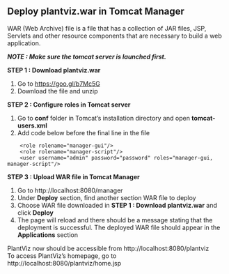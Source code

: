 

## Deploy plantviz.war in Tomcat Manager

WAR (Web Archive) file is a file that has a collection of JAR files, JSP, Servlets and other resource components that are necessary to build a web application.

***NOTE : Make sure the tomcat server is launched first.***

**STEP 1 : Download plantviz.war**
1.	Go to https://goo.gl/b7Mc5G
2.	Download the file and unzip

**STEP 2 : Configure roles in Tomcat server**
1.	Go to **conf** folder in Tomcat’s installation directory and open **tomcat-users.xml**
2.	Add code below before the final line in the file

```
    <role rolename="manager-gui"/>
    <role rolename="manager-script"/>
    <user username="admin" password="password" roles="manager-gui, manager-script"/>
```

**STEP 3 : Upload WAR file in Tomcat Manager**
1.	Go to http://localhost:8080/manager
2.	Under **Deploy** section, find another section WAR file to deploy
3.	Choose WAR file downloaded in **STEP 1 : Download plantviz.war** and click **Deploy**
4.	The page will reload and there should be a message stating that the deployment is successful.
The deployed WAR file should appear in the **Applications** section

PlantViz now should be accessible from http://localhost:8080/plantviz <br/>
To access PlantViz’s homepage, go to http://localhost:8080/plantviz/home.jsp

